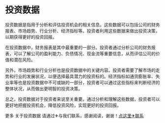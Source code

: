 # 投资数据

投资数据是指用于分析和评估投资机会的相关信息。这些数据可以包括公司的财务报表、市场趋势、行业分析、经济指标等。投资者利用这些数据来做出投资决策，以期获得更好的投资回报。

在投资数据中，财务报表是其中最重要的一部分。投资者通过分析公司的财务报表，可以了解公司的盈利能力、负债情况、现金流等重要信息，从而评估公司的价值和潜在风险。

另外，市场趋势和行业分析也是投资数据中的关键内容。投资者需要了解市场的走势和行业的发展状况，以便选择最具潜力的投资标的。经济指标如通货膨胀率、失业率等也是投资数据中不可或缺的一部分，投资者可以通过这些指标来判断经济的整体状况，从而做出更明智的投资决策。

总之，投资数据对于投资者来说至关重要。通过分析和理解这些数据，投资者可以更好地把握投资机会，降低投资风险，实现更好的投资回报。

更多 关于投资数据 请通过✈与我们联系，感谢阅读，谢谢！[点这里✈联系](https://w.k02.cc)